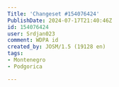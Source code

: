 ```yaml
---
Title: 'Changeset #154076424'
PublishDate: 2024-07-17T21:40:46Z
id: 154076424
user: Srdjan023
comment: WDPA id
created_by: JOSM/1.5 (19128 en)
tags:
- Montenegro
- Podgorica

---
```

